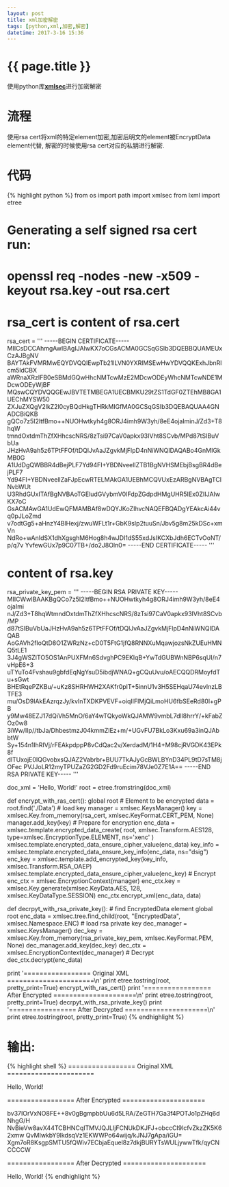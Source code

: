 ```yaml
---
layout: post
title: xml加密解密
tags: [python,xml,加密,解密]
datetime: 2017-3-16 15:36
---
```


{{ page.title }}
================

使用python库<a href="https://github.com/mehcode/python-xmlsec"><strong>xmlsec</strong></a>进行加密解密

# 流程
使用rsa cert将xml的特定element加密,加密后明文的element被EncryptData element代替,
解密的时候使用rsa cert对应的私钥进行解密.

# 代码
{% highlight python %}
from os import path
import xmlsec
from lxml import etree

# Generating a self signed rsa cert run:
# openssl req  -nodes -new -x509  -keyout rsa.key -out rsa.cert

# rsa_cert is content of rsa.cert
rsa_cert = '''
-----BEGIN CERTIFICATE-----
MIICsDCCAhmgAwIBAgIJAIwKX7oCGsACMA0GCSqGSIb3DQEBBQUAMEUxCzAJBgNV
BAYTAkFVMRMwEQYDVQQIEwpTb21lLVN0YXRlMSEwHwYDVQQKExhJbnRlcm5ldCBX
aWRnaXRzIFB0eSBMdGQwHhcNMTcwMzE2MDcwODEyWhcNMTcwNDE1MDcwODEyWjBF
MQswCQYDVQQGEwJBVTETMBEGA1UECBMKU29tZS1TdGF0ZTEhMB8GA1UEChMYSW50
ZXJuZXQgV2lkZ2l0cyBQdHkgTHRkMIGfMA0GCSqGSIb3DQEBAQUAA4GNADCBiQKB
gQCo7z5I2ltfBmo++NUOHwtkyh4g8ORJ4imh9W3yh/8eE4ojaIminJ/Zd3+T8hqW
tmndOxtdmThZfXHhcscNRS/8zTsi97CaV0apkx93IVht8SCvb/MPd87tSIBuVbUa
JHzHvA9ah5z6TPtFFOf/tDQlJvAaJZgvkMjFlpD4nNiWNQIDAQABo4GnMIGkMB0G
A1UdDgQWBBR4dBejPLF7Yd94FI+YBDNveellZTB1BgNVHSMEbjBsgBR4dBejPLF7
Yd94FI+YBDNveellZaFJpEcwRTELMAkGA1UEBhMCQVUxEzARBgNVBAgTClNvbWUt
U3RhdGUxITAfBgNVBAoTGEludGVybmV0IFdpZGdpdHMgUHR5IEx0ZIIJAIwKX7oC
GsACMAwGA1UdEwQFMAMBAf8wDQYJKoZIhvcNAQEFBQADgYEAkcAi44vq0pJLoZmd
v7odtGg5+aHnzY4BlHexj/zwuWFLt1r+GbK9sIp2tuuSn/Jbv5g8m25kDSc+xmVn
NdRo+wAnIdSX1dhXgsghM6Hog8h4wJDI1dS55xdJsIKCXbJdh6ECTvOoNT/p/q7v
YvfewGUx7p9C07TB+/do2J8Oln0=
-----END CERTIFICATE-----
'''

# content of rsa.key
rsa_private_key_pem = '''
-----BEGIN RSA PRIVATE KEY-----
MIICWwIBAAKBgQCo7z5I2ltfBmo++NUOHwtkyh4g8ORJ4imh9W3yh/8eE4ojaImi
nJ/Zd3+T8hqWtmndOxtdmThZfXHhcscNRS/8zTsi97CaV0apkx93IVht8SCvb/MP
d87tSIBuVbUaJHzHvA9ah5z6TPtFFOf/tDQlJvAaJZgvkMjFlpD4nNiWNQIDAQAB
AoGAVh2fIoQtD8O1ZWRzNz+cD0T5FtG1jfQ8RNNXuMqawjozsNkZUEuHMNQ5tLE1
3J4gWSZITO5OS1AnPUXFMn6SdvghPC9EKlqB+YwTdGUBWnNBP6sqUI/n7vHpE6+3
uTYuTo4Fvshau9gbfdEqNgYsuD5ibdjWNAQ+gCQuUvu/oAECQQDRMoyfdTu+sGwt
BHEtRqePZKBu/+uKz8SHRHWH2XAKfr0pIT+5innU1v3H5SEHqaU74evInzLBTFE3
mu/OsD9lAkEAzrqzJy/kvInTXDKPVEVF+oiqIIFlMjQiLmoHU6fbSEeRd80l+gPB
y9Mw48EZJ17dQiVh5MnO/6aY4wTQkyoWkQJAMW9vmbL7dll8hrrY/+kFabZOz0w8
3iWw/IIp//tbJa/DhbestmzJ04kmmZlEz+m/+UGvFU7BkLo3Kxu69a3inQJAbbtW
Sy+154n1IhRIVj/rFEAkpdppP8vCdQac2v/XerdadM/1H4+M98cjRVGDK43EPk8f
dlTUxojE0IQGvobxsQJAZ2Vabrbr+BUU7TkAJyGcBWLBYnD34PL9tD7sTM8jOFec
PVJJoLR12myTPUZaZG2GD2Fd9ruEcim78VJe0Z7E1A==
-----END RSA PRIVATE KEY-----
'''

doc_xml = '<?xml version="1.0" encoding="UTF-8"?><Envelope><Data>Hello, World!</Data></Envelope>'
root = etree.fromstring(doc_xml)

def encrypt_with_ras_cert():
    global root
    # Element to be encrypted
    data = root.find('./Data')
    # load key
    manager = xmlsec.KeysManager()
    key = xmlsec.Key.from_memory(rsa_cert, xmlsec.KeyFormat.CERT_PEM, None)
    manager.add_key(key)
    # Prepare for encryption
    enc_data = xmlsec.template.encrypted_data_create(
        root,
        xmlsec.Transform.AES128,
        type=xmlsec.EncryptionType.ELEMENT,
        ns='xenc'
    )
    xmlsec.template.encrypted_data_ensure_cipher_value(enc_data)
    key_info = xmlsec.template.encrypted_data_ensure_key_info(enc_data, ns="dsig")
    enc_key = xmlsec.template.add_encrypted_key(key_info, xmlsec.Transform.RSA_OAEP)
    xmlsec.template.encrypted_data_ensure_cipher_value(enc_key)
    # Encrypt
    enc_ctx = xmlsec.EncryptionContext(manager)
    enc_ctx.key = xmlsec.Key.generate(xmlsec.KeyData.AES, 128, xmlsec.KeyDataType.SESSION)
    enc_ctx.encrypt_xml(enc_data, data)

def decrpyt_with_rsa_private_key():
    # find EncryptedData element
    global root
    enc_data = xmlsec.tree.find_child(root, "EncryptedData", xmlsec.Namespace.ENC)
    # load rsa private key
    dec_manager = xmlsec.KeysManager()
    dec_key = xmlsec.Key.from_memory(rsa_private_key_pem, xmlsec.KeyFormat.PEM, None)
    dec_manager.add_key(dec_key)
    dec_ctx = xmlsec.EncryptionContext(dec_manager)
    # Decrypt
    dec_ctx.decrypt(enc_data)

print '================= Original XML ======================\n'
print etree.tostring(root, pretty_print=True)
encrypt_with_ras_cert()
print '================= After Encrypted =====================\n'
print etree.tostring(root, pretty_print=True)
decrpyt_with_rsa_private_key()
print '================= After Decrypted =====================\n'
print etree.tostring(root, pretty_print=True)
{% endhighlight %}

# 输出:
{% highlight shell %}
================= Original XML ======================

<Envelope>
  <Data>Hello, World!</Data>
</Envelope>

================= After Encrypted =====================

<Envelope>
  <xenc:EncryptedData xmlns:xenc="http://www.w3.org/2001/04/xmlenc#" Type="http://www.w3.org/2001/04/xmlenc#Element">
<xenc:EncryptionMethod Algorithm="http://www.w3.org/2001/04/xmlenc#aes128-cbc"/>
<dsig:KeyInfo xmlns:dsig="http://www.w3.org/2000/09/xmldsig#">
<xenc:EncryptedKey>
<xenc:EncryptionMethod Algorithm="http://www.w3.org/2001/04/xmlenc#rsa-oaep-mgf1p"/>
<xenc:CipherData>
<xenc:CipherValue>bv37IOrVxNO8FE++8v0gBgmpbbUu6d5LRA/ZeGTH7Ga3f4POTJo1pZHq6dNhgG/H
NvBieVw8avX44TCBHNCqITMVJQJLIjFCNUkDKJFJ+obccCI9lcfvZkzZK5K62xmw
QvMIwkbY9lkdsqVz1EKWWPo64wijq/kJNJ7gApa/iGU=</xenc:CipherValue>
</xenc:CipherData>
</xenc:EncryptedKey>
</dsig:KeyInfo>
<xenc:CipherData>
<xenc:CipherValue>Xgm7oR8KsgpSMTU5fQWiv7ECbjaEquel8z7dkjBURYTsWULjywwTfk/qyCNCCCCW</xenc:CipherValue>
</xenc:CipherData>
</xenc:EncryptedData>
</Envelope>

================= After Decrypted =====================

<Envelope>
  <Data>Hello, World!</Data>
</Envelope>
{% endhighlight %}
